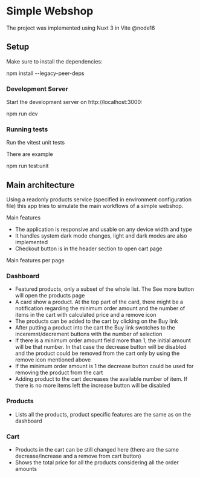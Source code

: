 # Simple Webshop

The project was implemented using Nuxt 3 in Vite @node16

## Setup

Make sure to install the dependencies:

npm install --legacy-peer-deps

### Development Server

Start the development server on http://localhost:3000:

npm run dev

### Running tests

Run the vitest unit tests

There are example 

npm run test:unit

## Main architecture

Using a readonly products service (specified in environment configuration file) this app tries to simulate the main workflows of a simple webshop. 

Main features

- The application is responsive and usable on any device width and type
- It handles system dark mode changes, light and dark modes are also implemented
- Checkout button is in the header section to open cart page


Main features per page

### Dashboard
- Featured products, only a subset of the whole list. The See more button will open the products page
- A card show a product. At the top part of the card, there might be a notification regarding the minimum order amount and the number of items in the cart with calculated price and a remove icon
- The products can be added to the cart by clicking on the Buy link
- After putting a product into the cart the Buy link swotches to the inceremnt/decrement buttons with the number of selection
- If there is a minimum order amount field more than 1, the initial amount will be that number. In that case the decrease button will be disabled and the product could be removed from the cart only by using the remove icon mentioned above
- If the minimum order amount is 1 the decrease button could be used for removing the product from the cart
- Adding product to the cart decreases the available number of item. If there is no more items left the increase button will be disabled

### Products
- Lists all the products, product specific features are the same as on the dashboard

### Cart
- Products in the cart can be still changed here (there are the same decrease/increase and a remove from cart button)
- Shows the total price for all the products considering all the order amounts